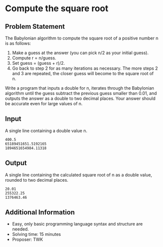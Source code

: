 # Compute the square root

## Problem Statement

The Babylonian algorithm to compute the square root of a positive number n is as follows:

1. Make a guess at the answer (you can pick n/2 as your initial guess).
2. Compute r = n/guess.
3. Set guess = (guess + r)/2.
4. Go back to step 2 for as many iterations as necessary. The more steps 2 and 3 are repeated, the closer guess will become to the square root of n.

Write a program that inputs a double for n, iterates through the Babylonian algorithm until the guess subtract the previous guess smaller than 0.01, and outputs the answer as a double to two decimal places. Your answer should be accurate even for large values of n.

## Input

A single line containing a double value n.
```
400.5
65189451651.5192165
1894651654984.11318
```
## Output

A single line containing the calculated square root of n as a double value, rounded to two decimal places.
```
20.01
255322.25
1376463.46
```

## Additional Information
* Easy, only basic programming language syntax and structure are needed.
* Solving time: 15 minutes
* Proposer: TWK
